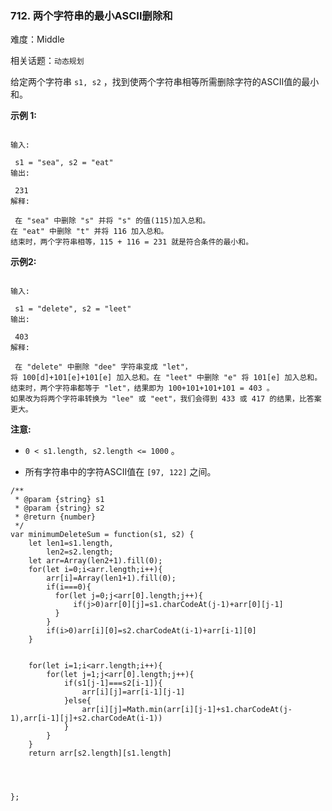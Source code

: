 ### 712. 两个字符串的最小ASCII删除和

难度：Middle

相关话题：`动态规划`

给定两个字符串 `s1, s2` ，找到使两个字符串相等所需删除字符的ASCII值的最小和。



**示例 1:** 





```

输入:

 s1 = "sea", s2 = "eat"
输出:

 231
解释:

 在 "sea" 中删除 "s" 并将 "s" 的值(115)加入总和。
在 "eat" 中删除 "t" 并将 116 加入总和。
结束时，两个字符串相等，115 + 116 = 231 就是符合条件的最小和。

```


**示例2:** 





```

输入:

 s1 = "delete", s2 = "leet"
输出:

 403
解释:

 在 "delete" 中删除 "dee" 字符串变成 "let"，
将 100[d]+101[e]+101[e] 加入总和。在 "leet" 中删除 "e" 将 101[e] 加入总和。
结束时，两个字符串都等于 "let"，结果即为 100+101+101+101 = 403 。
如果改为将两个字符串转换为 "lee" 或 "eet"，我们会得到 433 或 417 的结果，比答案更大。

```


**注意:** 




* `0 < s1.length, s2.length <= 1000` 。

* 所有字符串中的字符ASCII值在 `[97, 122]` 之间。






```
/**
 * @param {string} s1
 * @param {string} s2
 * @return {number}
 */
var minimumDeleteSum = function(s1, s2) {
    let len1=s1.length,
        len2=s2.length;
    let arr=Array(len2+1).fill(0);
    for(let i=0;i<arr.length;i++){
        arr[i]=Array(len1+1).fill(0);
        if(i===0){
          for(let j=0;j<arr[0].length;j++){
              if(j>0)arr[0][j]=s1.charCodeAt(j-1)+arr[0][j-1]
          }
        }
        if(i>0)arr[i][0]=s2.charCodeAt(i-1)+arr[i-1][0]
    }

    
    for(let i=1;i<arr.length;i++){
        for(let j=1;j<arr[0].length;j++){
            if(s1[j-1]===s2[i-1]){
                arr[i][j]=arr[i-1][j-1]
            }else{
                arr[i][j]=Math.min(arr[i][j-1]+s1.charCodeAt(j-1),arr[i-1][j]+s2.charCodeAt(i-1))
            }
        }
    }
    return arr[s2.length][s1.length]
    
    
    
    
};



```

